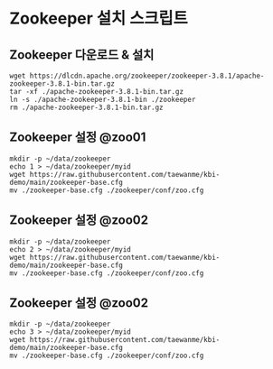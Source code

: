 # Zookeeper 설치 스크립트 

## Zookeeper 다운로드 & 설치

```
wget https://dlcdn.apache.org/zookeeper/zookeeper-3.8.1/apache-zookeeper-3.8.1-bin.tar.gz
tar -xf ./apache-zookeeper-3.8.1-bin.tar.gz 
ln -s ./apache-zookeeper-3.8.1-bin ./zookeeper 
rm ./apache-zookeeper-3.8.1-bin.tar.gz
```

## Zookeeper 설정 @zoo01

```
mkdir -p ~/data/zookeeper
echo 1 > ~/data/zookeeper/myid
wget https://raw.githubusercontent.com/taewanme/kbi-demo/main/zookeeper-base.cfg
mv ./zookeeper-base.cfg ./zookeeper/conf/zoo.cfg
```

## Zookeeper 설정 @zoo02

```
mkdir -p ~/data/zookeeper
echo 2 > ~/data/zookeeper/myid
wget https://raw.githubusercontent.com/taewanme/kbi-demo/main/zookeeper-base.cfg
mv ./zookeeper-base.cfg ./zookeeper/conf/zoo.cfg
```

## Zookeeper 설정 @zoo02

```
mkdir -p ~/data/zookeeper
echo 3 > ~/data/zookeeper/myid
wget https://raw.githubusercontent.com/taewanme/kbi-demo/main/zookeeper-base.cfg
mv ./zookeeper-base.cfg ./zookeeper/conf/zoo.cfg
```
